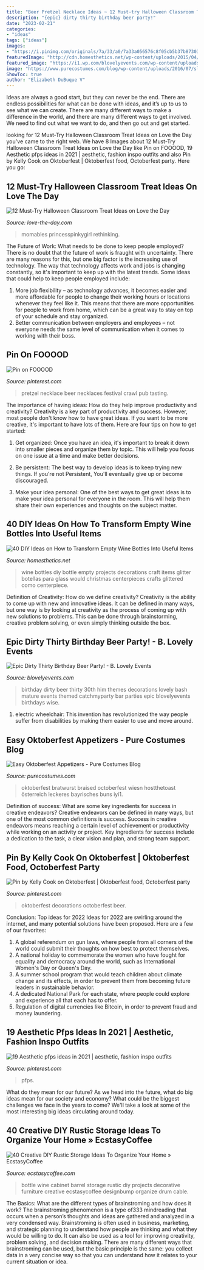 ```yaml
---
title: "Beer Pretzel Necklace Ideas ~ 12 Must-try Halloween Classroom Treat Ideas On Love The Day"
description: "{epic} dirty thirty birthday beer party!"
date: "2023-02-21"
categories:
- "ideas"
tags: ["ideas"]
images:
- "https://i.pinimg.com/originals/7a/33/a0/7a33a056576c8f05cb5b37b873036c38.jpg"
featuredImage: "http://cdn.homesthetics.net/wp-content/uploads/2015/04/23-DIY-Ideas-of-Transforming-Empty-Wine-Bottles-homesthetics.net-3.jpg"
featured_image: "https://i1.wp.com/blovelyevents.com/wp-content/uploads/2015/08/Dirty-Thirty-30th-Birthday-Beer-Bash-B.-Lovely-Events.jpg?resize=780%2C881"
image: "https://www.purecostumes.com/blog/wp-content/uploads/2016/07/sliders-zoom-green-background-2-done-1024x752.jpg"
ShowToc: true
author: "Elizabeth DuBuque V"
---
```



Ideas are always a good start, but they can never be the end. There are endless possibilities for what can be done with ideas, and it’s up to us to see what we can create. There are many different ways to make a difference in the world, and there are many different ways to get involved. We need to find out what we want to do, and then go out and get started.

	

		
looking for 12 Must-Try Halloween Classroom Treat Ideas on Love the Day you've came to the right web. We have 8 Images about 12 Must-Try Halloween Classroom Treat Ideas on Love the Day like Pin on FOOOOD, 19 Aesthetic pfps ideas in 2021 | aesthetic, fashion inspo outfits and also Pin by Kelly Cook on Oktoberfest | Oktoberfest food, Octoberfest party. Here you go:
		
    
## 12 Must-Try Halloween Classroom Treat Ideas On Love The Day

<img loading=lazy src="https://i1.wp.com/love-the-day.com/wp-content/uploads/2017/10/halloweenbeads.jpg?resize=852%2C1280" onerror="this.onerror=null;this.src='https://tse2.mm.bing.net/th?id=OIP.l4a9Hsp7Pfp4Ayku-xuHbAHaLI&amp;pid=15.1';" alt="12 Must-Try Halloween Classroom Treat Ideas on Love the Day">

_Source: love-the-day.com_

>momables princesspinkygirl rethinking. 

	

The Future of Work: What needs to be done to keep people employed?
There is no doubt that the future of work is fraught with uncertainty. There are many reasons for this, but one big factor is the increasing use of technology. The way that technology affects work and jobs is changing constantly, so it's important to keep up with the latest trends. Some ideas that could help to keep people employed include: 
1) More job flexibility – as technology advances, it becomes easier and more affordable for people to change their working hours or locations whenever they feel like it. This means that there are more opportunities for people to work from home, which can be a great way to stay on top of your schedule and stay organized. 
2) Better communication between employers and employees – not everyone needs the same level of communication when it comes to working with their boss.

    
## Pin On FOOOOD

<img loading=lazy src="https://i.pinimg.com/originals/3b/84/fa/3b84fac285b81bb30cb836d9c124f6ac.jpg" onerror="this.onerror=null;this.src='https://tse1.mm.bing.net/th?id=OIP.SxLZUjw2_is46NmEfhXdagHaJ4&amp;pid=15.1';" alt="Pin on FOOOOD">

_Source: pinterest.com_

>pretzel necklace beer necklaces festival crawl pub tasting. 

	

The importance of having ideas: How do they help improve productivity and creativity?
Creativity is a key part of productivity and success. However, most people don't know how to have great ideas. If you want to be more creative, it's important to have lots of them. Here are four tips on how to get started:
1. Get organized: Once you have an idea, it's important to break it down into smaller pieces and organize them by topic. This will help you focus on one issue at a time and make better decisions.

2. Be persistent: The best way to develop ideas is to keep trying new things. If you're not Persistent, You'll eventually give up or become discouraged.

3. Make your idea personal: One of the best ways to get great ideas is to make your idea personal for everyone in the room. This will help them share their own experiences and thoughts on the subject matter.

    
## 40 DIY Ideas On How To Transform Empty Wine Bottles Into Useful Items

<img loading=lazy src="http://cdn.homesthetics.net/wp-content/uploads/2015/04/23-DIY-Ideas-of-Transforming-Empty-Wine-Bottles-homesthetics.net-3.jpg" onerror="this.onerror=null;this.src='https://tse4.mm.bing.net/th?id=OIP.vdNz--IVK-YRsyNLfGv8ygHaLL&amp;pid=15.1';" alt="40 DIY Ideas on How to Transform Empty Wine Bottles Into Useful Items">

_Source: homesthetics.net_

>wine bottles diy bottle empty projects decorations craft items glitter botellas para glass would christmas centerpieces crafts glittered como centerpiece. 

	

Definition of Creativity: How do we define creativity?
Creativity is the ability to come up with new and innovative ideas. It can be defined in many ways, but one way is by looking at creativity as the process of coming up with new solutions to problems. This can be done through brainstorming, creative problem solving, or even simply thinking outside the box.

    
## Epic Dirty Thirty Birthday Beer Party! - B. Lovely Events

<img loading=lazy src="https://i1.wp.com/blovelyevents.com/wp-content/uploads/2015/08/Dirty-Thirty-30th-Birthday-Beer-Bash-B.-Lovely-Events.jpg?resize=780%2C881" onerror="this.onerror=null;this.src='https://tse3.mm.bing.net/th?id=OIP.B-Ppi0tWTtP2e0SnZzllkAHaIX&amp;pid=15.1';" alt="Epic Dirty Thirty Birthday Beer Party! - B. Lovely Events">

_Source: blovelyevents.com_

>birthday dirty beer thirty 30th him themes decorations lovely bash mature events themed catchmyparty bar parties epic blovelyevents birthdays wise. 

	

1) electric wheelchair: This invention has revolutionized the way people suffer from disabilities by making them easier to use and move around.

    
## Easy Oktoberfest Appetizers - Pure Costumes Blog

<img loading=lazy src="https://www.purecostumes.com/blog/wp-content/uploads/2016/07/sliders-zoom-green-background-2-done-1024x752.jpg" onerror="this.onerror=null;this.src='https://tse4.mm.bing.net/th?id=OIP.y5wvdUQ8KqHbhjsBm-ZDXAHaFc&amp;pid=15.1';" alt="Easy Oktoberfest Appetizers - Pure Costumes Blog">

_Source: purecostumes.com_

>oktoberfest bratwurst braised octoberfest wiesn hostthetoast österreich leckeres bayrisches buns iyi1. 

	

Definition of success: What are some key ingredients for success in creative endeavors?
Creative endeavors can be defined in many ways, but one of the most common definitions is success. Success in creative endeavors means reaching a certain level of achievement or productivity while working on an activity or project. Key ingredients for success include a dedication to the task, a clear vision and plan, and strong team support.

    
## Pin By Kelly Cook On Oktoberfest | Oktoberfest Food, Octoberfest Party

<img loading=lazy src="https://i.pinimg.com/originals/7a/33/a0/7a33a056576c8f05cb5b37b873036c38.jpg" onerror="this.onerror=null;this.src='https://tse1.mm.bing.net/th?id=OIP.RVvTpzljFmibBTmVEm891QHaJ4&amp;pid=15.1';" alt="Pin by Kelly Cook on Oktoberfest | Oktoberfest food, Octoberfest party">

_Source: pinterest.com_

>oktoberfest decorations octoberfest beer. 

	

Conclusion: Top ideas for 2022
Ideas for 2022 are swirling around the internet, and many potential solutions have been proposed. Here are a few of our favorites: 
1. A global referendum on gun laws, where people from all corners of the world could submit their thoughts on how best to protect themselves. 
2. A national holiday to commemorate the women who have fought for equality and democracy around the world, such as International Women's Day or Queen's Day. 
3. A summer school program that would teach children about climate change and its effects, in order to prevent them from becoming future leaders in sustainable behavior. 
4. A dedicated National Park for each state, where people could explore and experience all that each has to offer. 
5. Regulation of digital currencies like Bitcoin, in order to prevent fraud and money laundering.

    
## 19 Aesthetic Pfps Ideas In 2021 | Aesthetic, Fashion Inspo Outfits

<img loading=lazy src="https://i.pinimg.com/474x/40/05/4d/40054d4fbc132f81c92fe9823b10b385.jpg" onerror="this.onerror=null;this.src='https://tse4.mm.bing.net/th?id=OIP.Id-U41s_NDWnpibCxm5lSQAAAA&amp;pid=15.1';" alt="19 Aesthetic pfps ideas in 2021 | aesthetic, fashion inspo outfits">

_Source: pinterest.com_

>pfps. 

	

What do they mean for our future?
As we head into the future, what do big ideas mean for our society and economy? What could be the biggest challenges we face in the years to come? We'll take a look at some of the most interesting big ideas circulating around today.

    
## 40 Creative DIY Rustic Storage Ideas To Organize Your Home » EcstasyCoffee

<img loading=lazy src="https://i2.wp.com/www.ecstasycoffee.com/wp-content/uploads/2016/08/Wine-barrel-bottle-cabinet.jpg?resize=750%2C1296" onerror="this.onerror=null;this.src='https://tse1.mm.bing.net/th?id=OIP.fZG07aFTOKTqYj544q9cSAHaMz&amp;pid=15.1';" alt="40 Creative DIY Rustic Storage Ideas To Organize Your Home » EcstasyCoffee">

_Source: ecstasycoffee.com_

>bottle wine cabinet barrel storage rustic diy projects decorative furniture creative ecstasycoffee designbump organize drum cable. 

	

The Basics: What are the different types of brainstroming and how does it work?
The brainstroming phenomenon is a type of333 mindreading that occurs when a person’s thoughts and ideas are gathered and analyzed in a very condensed way. Brainstroming is often used in business, marketing, and strategic planning to understand how people are thinking and what they would be willing to do. It can also be used as a tool for improving creativity, problem solving, and decision making. There are many different ways that brainstroming can be used, but the basic principle is the same: you collect data in a very concise way so that you can understand how it relates to your current situation or idea.

